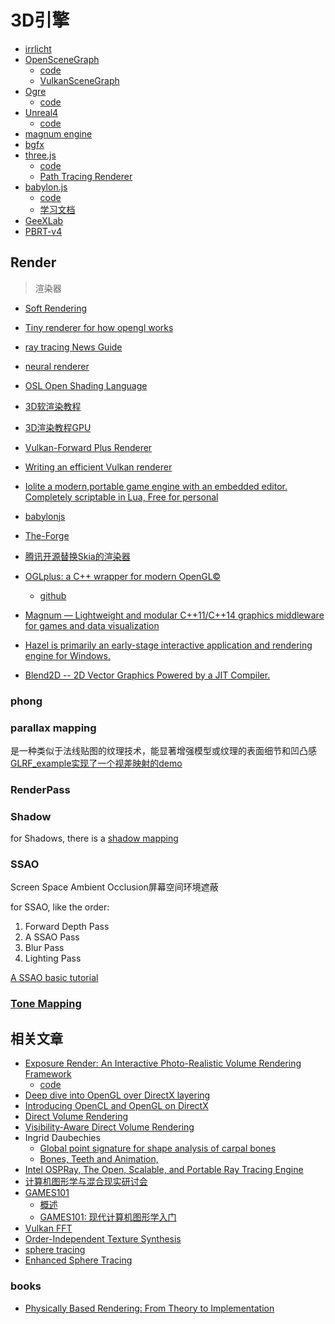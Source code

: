 # 3D引擎

- [irrlicht](http://irrlicht.sourceforge.net/)
- [OpenSceneGraph](http://www.openscenegraph.org/)
    - [code](https://github.com/openscenegraph/OpenSceneGraph)
    - [VulkanSceneGraph](https://github.com/vsg-dev/VulkanSceneGraph)
- [Ogre](https://www.ogre3d.org)
    - [code](https://github.com/OGRECave)
- [Unreal4](https://www.unrealengine.com/)
    - [code](https://github.com/EpicGames)
- [magnum engine](https://magnum.graphics/)
- [bgfx](https://github.com/bkaradzic/bgfx)
- [three.js](https://threejs.org/)
    - [code](https://github.com/mrdoob/three.js/)
    - [Path Tracing Renderer](https://github.com/erichlof/THREE.js-PathTracing-Renderer)
- [babylon.js](https://www.babylonjs.com/)
    - [code](https://github.com/BabylonJS/Babylon.js)
    - [学习文档](./babylon.md)
- [GeeXLab](https://geeks3d.com/geexlab/)
- [PBRT-v4](https://github.com/mmp/pbrt-v4)

## Render
> 渲染器

- [Soft Rendering](https://github.com/huanzai/SoftRendering)
- [Tiny renderer for how opengl works](https://github.com/ssloy/tinyrenderer)
- [ray tracing News Guide](http://www.realtimerendering.com/resources/RTNews/html/)
- [neural renderer](https://hiroharu-kato.com/projects_en/neural_renderer.html)
- [OSL Open Shading Language](https://github.com/imageworks/OpenShadingLanguage)
- [3D软渲染教程](https://github.com/skywind3000/mini3d)
- [3D渲染教程GPU](https://github.com/skywind3000/RenderHelp)
- [Vulkan-Forward Plus Renderer](https://github.com/WindyDarian/Vulkan-Forward-Plus-Renderer)
- [Writing an efficient Vulkan renderer](https://zeux.io/2020/02/27/writing-an-efficient-vulkan-renderer/)
- [Iolite a modern,portable game engine with an embedded editor. Completely scriptable in Lua, Free for personal](https://iolite-engine.com/)
- [babylonjs](/cg/babylonjs/index.md)
- [The-Forge](https://github.com/ConfettiFX/The-Forge)
- [腾讯开源替换Skia的渲染器](https://github.com/Tencent/tgfx)
- [OGLplus: a C++ wrapper for modern OpenGL©](https://oglplus.org/)
    - [github](https://github.com/matus-chochlik/eagine-all)
- [Magnum — Lightweight and modular C++11/C++14 graphics middleware for games and data visualization](https://github.com/mosra/magnum)
- [Hazel is primarily an early-stage interactive application and rendering engine for Windows.](https://github.com/TheCherno/Hazel)

- [Blend2D -- 2D Vector Graphics Powered by a JIT Compiler.](https://github.com/blend2d/blend2d)


### phong

### parallax mapping
是一种类似于法线贴图的纹理技术，能显著增强模型或纹理的表面细节和凹凸感
[GLRF_example实现了一个视差映射的demo](https://github.com/DunkleMango/GLRF_Example)



### RenderPass

### Shadow

for Shadows, there is a [shadow mapping](https://learnopengl.com/Advanced-Lighting/Shadows/Shadow-Mapping) 

### SSAO 

Screen Space Ambient Occlusion屏幕空间环境遮蔽

for SSAO, like the order: 
1. Forward Depth Pass
2. A SSAO Pass
3. Blur Pass
4. Lighting Pass

[A SSAO basic tutorial](https://learnopengl.com/Advanced-Lighting/SSAO)

### [Tone Mapping](https://64.github.io/tonemapping/)

## 相关文章

- [Exposure Render: An Interactive Photo-Realistic Volume Rendering Framework ](https://pubmed.ncbi.nlm.nih.gov/22768292/)
    - [code](https://github.com/ThomasKroes/exposure-render)
- [Deep dive into OpenGL over DirectX layering](https://www.collabora.com/news-and-blog/blog/2020/07/09/deep-dive-into-opengl-over-directx-layering/)
- [Introducing OpenCL and OpenGL on DirectX](https://www.collabora.com/news-and-blog/news-and-events/introducing-opencl-and-opengl-on-directx.html)
- [Direct Volume Rendering](https://cgl.ethz.ch/teaching/former/scivis_07/Notes/stuff/StuttgartCourse/VIS-Modules-06-Direct_Volume_Rendering.pdf)
- [Visibility-Aware Direct Volume Rendering](http://www.cad.zju.edu.cn/home/ycwu/Files/visibility.pdf)
- Ingrid Daubechies
    - [Global point signature for shape analysis of carpal bones](https://www.ncbi.nlm.nih.gov/pmc/articles/PMC3966902/)
    - [Bones, Teeth and Animation, ](http://helper.ipam.ucla.edu/publications/caws3/caws3_13755.pdf)
- [Intel OSPRay, The Open, Scalable, and Portable Ray Tracing Engine](http://www.ospray.org/)
- [计算机图形学与混合现实研讨会](http://games-cn.org/previouswebinar-ppt/)
- [GAMES101](http://games-cn.org/intro-graphics/)
    - [概述](https://sites.cs.ucsb.edu/~lingqi/teaching/resources/GAMES101_Lecture_01.pdf)
    - [GAMES101: 现代计算机图形学入门](https://sites.cs.ucsb.edu/~lingqi/teaching/games101.html)
- [Vulkan FFT](https://github.com/DTolm/VkFFT)
- [Order-Independent Texture Synthesis](https://arxiv.org/pdf/1406.7338.pdf)
- [sphere tracing](http://gsd.web.elte.hu/lectures/bolyai/2019/sphere-tracing/sphere-tracing.pdf)
- [Enhanced Sphere Tracing](https://diglib.eg.org/bitstream/handle/10.2312/stag.20141233.001-008/001-008.pdf)

### books

- [Physically Based Rendering: From Theory to Implementation](http://www.pbr-book.org/)
